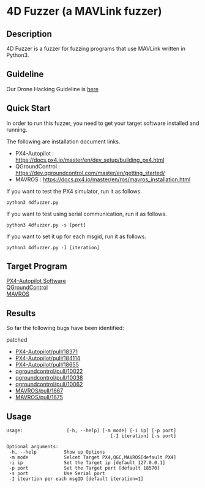 
# 4D Fuzzer (a MAVLink fuzzer)


## Description

4D Fuzzer is a fuzzer for fuzzing programs that use MAVLink written in Python3.

## Guideline

Our Drone Hacking Guideline is [here](https://github.com/BOB4Drone/Drone_Hacking_Guideline_ENG)

## Quick Start
In order to run this fuzzer, you need to get your target software installed and running.

The following are installation document links.

- PX4-Autopilot : https://docs.px4.io/master/en/dev_setup/building_px4.html
- QGroundControl : https://dev.qgroundcontrol.com/master/en/getting_started/
- MAVROS : https://docs.px4.io/master/en/ros/mavros_installation.html

If you want to test the PX4 simulator, run it as follows.
```
python3 4dfuzzer.py
```
If you want to test using serial communication, run it as follows.
```
python3 4dfuzzer.py -s [port]
```
If you want to set it up for each msgid, run it as follows.
```
python3 4dfuzzer.py -I [iteration]
```

## Target Program
[PX4-Autopilot Software](https://github.com/PX4/PX4-Autopilot)   
[QGroundControl](https://github.com/mavlink/qgroundcontrol)   
[MAVROS](https://github.com/mavlink/mavros)



## Results

So far the following bugs have been identified:

patched
- [PX4-Autopilot/pull/18371](https://github.com/PX4/PX4-Autopilot/pull/18371)
- [PX4-Autopilot/pull/184114](https://github.com/PX4/PX4-Autopilot/pull/18411)
- [PX4-Autopilot/pull/18655](https://github.com/PX4/PX4-Autopilot/pull/18655)
- [qgroundcontrol/pull/10022](https://github.com/mavlink/qgroundcontrol/pull/10022)
- [qgroundcontrol/pull/10038](https://github.com/mavlink/qgroundcontrol/pull/10038)
- [qgroundcontrol/pull/10062](https://github.com/mavlink/qgroundcontrol/pull/10062)
- [MAVROS/pull/1667](https://github.com/mavlink/mavros/pull/1667)
- [MAVROS/pull/1675](https://github.com/mavlink/mavros/pull/1675)



## Usage

```
Usage:                [-h, --help] [-m mode] [-i ip] [-p port]
                                      [-I iteration] [-s port]

Optional arguments:                                           
 -h, --help          Show up Options                          
 -m mode             Selcet Target PX4,QGC,MAVROS[default PX4]
 -i ip               Set the Target ip [default 127.0.0.1]    
 -p port             Set the Target port [default 18570]      
 -s port             Use Serial port                          
 -I iteartion per each msgID [default iteration=1]

```
